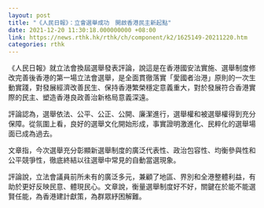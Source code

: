 ```yaml
---
layout: post
title: "《人民日報》：立會選舉成功　開啟香港民主新起點"
date: 2021-12-20 11:30:18.000000000 +08:00
link: https://news.rthk.hk/rthk/ch/component/k2/1625149-20211220.htm
categories: rthk
---
```


《人民日報》就立法會換屆選舉發表評論，說這是在香港國安法實施、選舉制度修改完善後香港的第一場立法會選舉，是全面貫徹落實「愛國者治港」原則的一次生動實踐，對發展經濟改善民生、保持香港繁榮穩定意義重大，對於發展符合香港實際的民主、塑造香港良政善治新格局意義深遠。

評論認為，選舉依法、公平、公正、公開、廉潔進行，選舉權和被選舉權得到充分保障。從氛圍上看，良好的選舉文化開始形成，事實證明激進化、民粹化的選舉場面已成為過去。

文章指，今次選舉充分彰顯新選舉制度的廣泛代表性、政治包容性、均衡參與性和公平競爭性，徹底終結以往選舉中常見的自動當選現象。

評論說，立法會議員前所未有的廣泛多元，兼顧了地區、界別和全港整體利益，有助於更好反映民意、體現民心。文章說，衡量選舉制度好不好，關鍵在於能不能選賢任能，為香港建計獻策，為群眾紓困解難。
